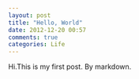 ```yaml
---
layout: post
title: "Hello, World"
date: 2012-12-20 00:57
comments: true
categories: Life 
---
```


Hi.This is my first post. By markdown.
